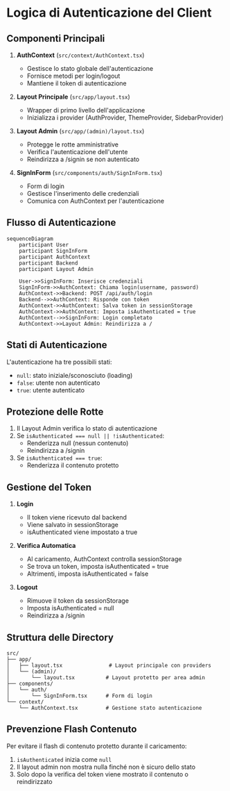 # Logica di Autenticazione del Client

## Componenti Principali

1. **AuthContext** (`src/context/AuthContext.tsx`)
   - Gestisce lo stato globale dell'autenticazione
   - Fornisce metodi per login/logout
   - Mantiene il token di autenticazione

2. **Layout Principale** (`src/app/layout.tsx`)
   - Wrapper di primo livello dell'applicazione
   - Inizializza i provider (AuthProvider, ThemeProvider, SidebarProvider)

3. **Layout Admin** (`src/app/(admin)/layout.tsx`)
   - Protegge le rotte amministrative
   - Verifica l'autenticazione dell'utente
   - Reindirizza a /signin se non autenticato

4. **SignInForm** (`src/components/auth/SignInForm.tsx`)
   - Form di login
   - Gestisce l'inserimento delle credenziali
   - Comunica con AuthContext per l'autenticazione

## Flusso di Autenticazione

```mermaid
sequenceDiagram
    participant User
    participant SignInForm
    participant AuthContext
    participant Backend
    participant Layout Admin

    User->>SignInForm: Inserisce credenziali
    SignInForm->>AuthContext: Chiama login(username, password)
    AuthContext->>Backend: POST /api/auth/login
    Backend-->>AuthContext: Risponde con token
    AuthContext->>AuthContext: Salva token in sessionStorage
    AuthContext->>AuthContext: Imposta isAuthenticated = true
    AuthContext-->>SignInForm: Login completato
    AuthContext->>Layout Admin: Reindirizza a /
```

## Stati di Autenticazione

L'autenticazione ha tre possibili stati:
- `null`: stato iniziale/sconosciuto (loading)
- `false`: utente non autenticato
- `true`: utente autenticato

## Protezione delle Rotte

1. Il Layout Admin verifica lo stato di autenticazione
2. Se `isAuthenticated === null || !isAuthenticated`:
   - Renderizza null (nessun contenuto)
   - Reindirizza a /signin
3. Se `isAuthenticated === true`:
   - Renderizza il contenuto protetto

## Gestione del Token

1. **Login**
   - Il token viene ricevuto dal backend
   - Viene salvato in sessionStorage
   - isAuthenticated viene impostato a true

2. **Verifica Automatica**
   - Al caricamento, AuthContext controlla sessionStorage
   - Se trova un token, imposta isAuthenticated = true
   - Altrimenti, imposta isAuthenticated = false

3. **Logout**
   - Rimuove il token da sessionStorage
   - Imposta isAuthenticated = null
   - Reindirizza a /signin

## Struttura delle Directory

```
src/
├── app/
│   ├── layout.tsx               # Layout principale con providers
│   └── (admin)/
│       └── layout.tsx          # Layout protetto per area admin
├── components/
│   └── auth/
│       └── SignInForm.tsx      # Form di login
└── context/
    └── AuthContext.tsx         # Gestione stato autenticazione
```

## Prevenzione Flash Contenuto

Per evitare il flash di contenuto protetto durante il caricamento:

1. `isAuthenticated` inizia come `null`
2. Il layout admin non mostra nulla finché non è sicuro dello stato
3. Solo dopo la verifica del token viene mostrato il contenuto o reindirizzato